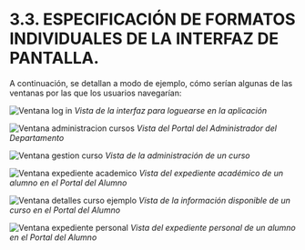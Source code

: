 # **3.3.**        **ESPECIFICACIÓN DE FORMATOS INDIVIDUALES DE LA INTERFAZ DE PANTALLA.**

A continuación, se detallan a modo de ejemplo, cómo serían algunas de las ventanas por las que los usuarios navegarían:

![Ventana log in](interfaz/LogIn.png)
*Vista de la interfaz para loguearse en la aplicación*

![Ventana administracion cursos](interfaz/AdministracionCursos.png)
*Vista del Portal del Administrador del Departamento*

![Ventana gestion curso](interfaz/GestionCurso.png)
*Vista de la administración de un curso*

![Ventana expediente academico](interfaz/ExpedienteAcademico.png)
*Vista del expediente académico de un alumno en el Portal del Alumno*

![Ventana detalles curso ejemplo](interfaz/DIM_LXI.png)
*Vista de la información disponible de un curso en el Portal del Alumno*

![Ventana expediente personal](interfaz/ExpedientePersonal.png)
*Vista del expediente personal de un alumno en el Portal del Alumno*

